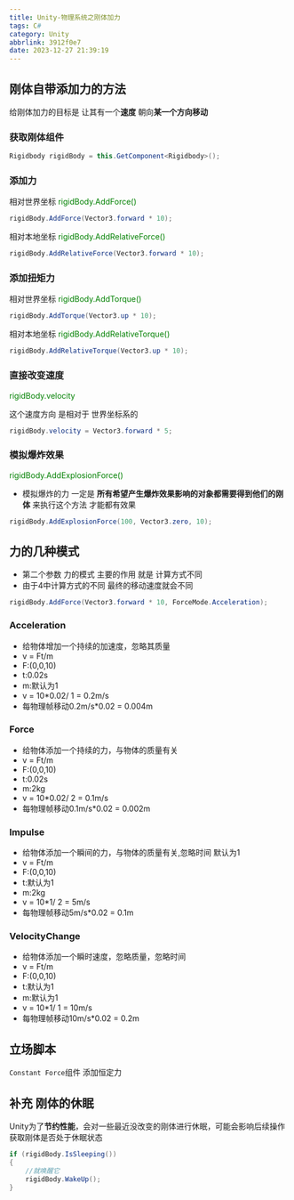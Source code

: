 ```yaml
---
title: Unity-物理系统之刚体加力
tags: C#
category: Unity
abbrlink: 3912f0e7
date: 2023-12-27 21:39:19
---
```

## 刚体自带添加力的方法
给刚体加力的目标是 让其有一个**速度** 朝向**某一个方向移动**

### 获取刚体组件
```C#
Rigidbody rigidBody = this.GetComponent<Rigidbody>();
```

### 添加力
相对世界坐标 <font color="green">rigidBody.AddForce()</font>
```C#
rigidBody.AddForce(Vector3.forward * 10);
```

相对本地坐标 <font color="green">rigidBody.AddRelativeForce()</font>
```C#
rigidBody.AddRelativeForce(Vector3.forward * 10);
```

### 添加扭矩力
相对世界坐标 <font color="green">rigidBody.AddTorque()</font>
```C#
rigidBody.AddTorque(Vector3.up * 10);
```

相对本地坐标 <font color="green">rigidBody.AddRelativeTorque()</font>
```C#
rigidBody.AddRelativeTorque(Vector3.up * 10);
```

### 直接改变速度
<font color="green">rigidBody.velocity</font>

这个速度方向 是相对于 世界坐标系的 
```C# 
rigidBody.velocity = Vector3.forward * 5;
```

### 模拟爆炸效果
<font color="green">rigidBody.AddExplosionForce()</font>

- 模拟爆炸的力 一定是 **所有希望产生爆炸效果影响的对象都需要得到他们的刚体** 来执行这个方法 才能都有效果
```C#
rigidBody.AddExplosionForce(100, Vector3.zero, 10);
```

## 力的几种模式
- 第二个参数 力的模式 主要的作用 就是 计算方式不同 
- 由于4中计算方式的不同 最终的移动速度就会不同
```C#
rigidBody.AddForce(Vector3.forward * 10, ForceMode.Acceleration);
```

### Acceleration
- 给物体增加一个持续的加速度，忽略其质量
- v = Ft/m
- F:(0,0,10)
- t:0.02s
- m:默认为1
- v = 10*0.02/ 1 = 0.2m/s
- 每物理帧移动0.2m/s*0.02 = 0.004m

### Force
- 给物体添加一个持续的力，与物体的质量有关
- v = Ft/m
- F:(0,0,10)
- t:0.02s
- m:2kg
- v = 10*0.02/ 2 = 0.1m/s
- 每物理帧移动0.1m/s*0.02 = 0.002m

### Impulse
- 给物体添加一个瞬间的力，与物体的质量有关,忽略时间 默认为1
- v = Ft/m
- F:(0,0,10)
- t:默认为1
- m:2kg
- v = 10*1/ 2 = 5m/s
- 每物理帧移动5m/s*0.02 = 0.1m

### VelocityChange
- 给物体添加一个瞬时速度，忽略质量，忽略时间
- v = Ft/m
- F:(0,0,10)
- t:默认为1
- m:默认为1
- v = 10*1/ 1 = 10m/s
- 每物理帧移动10m/s*0.02 = 0.2m

## 立场脚本
```Constant Force```组件
添加恒定力

## 补充 刚体的休眠
Unity为了**节约性能**，会对一些最近没改变的刚体进行休眠，可能会影响后续操作
获取刚体是否处于休眠状态
```C#
if (rigidBody.IsSleeping())
{
    //就唤醒它
    rigidBody.WakeUp();
}
``` 
